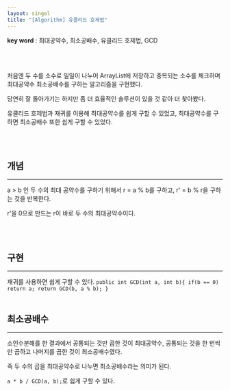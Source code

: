 ```yaml
---
layout: singel
title: "[Algorithm] 유클리드 호제법"
---
```


**key word** : 최대공약수, 최소공배수, 유클리드 호제법, GCD

<br><br>

처음엔 두 수를 소수로 일일이 나누어 ArrayList에 저장하고 중복되는 소수를 체크하며 최대공약수 최소공배수를 구하는 알고리즘을 구현했다.

당연히 잘 돌아가기는 하지만 좀 더 효율적인 솔루션이 있을 것 같아 더 찾아봤다.

유클리드 호제법과 재귀를 이용해 최대공약수를 쉽게 구할 수 있었고, 최대공약수를 구하면 최소공배수 또한 쉽게 구할 수 있었다.

<br><br>

## 개념

---

a > b 인 두 수의 최대 공약수를 구하기 위해서 r = a % b를 구하고, r' = b % r을 구하는 것을 반복한다.

r'을 0으로 만드는 r이 바로 두 수의 최대공약수이다.

<br><br>

## 구현

---

재귀를 사용하면 쉽게 구할 수 있다.
`public int GCD(int a, int b){ if(b == 0) return a; return GCD(b, a % b); }`
<br><br>

## 최소공배수

---

소인수분해를 한 결과에서 공통되는 것만 곱한 것이 최대공약수, 공통되는 것을 한 번씩만 곱하고 나머지를 곱한 것이 최소공배수였다.

즉 두 수의 곱을 최대공약수로 나누면 최소공배수라는 의미가 된다.

`a * b / GCD(a, b);`로 쉽게 구할 수 있다.
